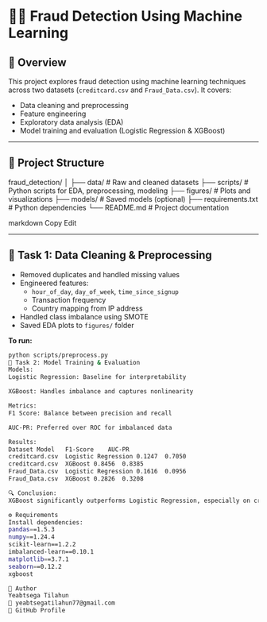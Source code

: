 # 🕵️‍♂️ Fraud Detection Using Machine Learning

## 📌 Overview
This project explores fraud detection using machine learning techniques across two datasets (`creditcard.csv` and `Fraud_Data.csv`). It covers:
- Data cleaning and preprocessing
- Feature engineering
- Exploratory data analysis (EDA)
- Model training and evaluation (Logistic Regression & XGBoost)

---

## 📁 Project Structure

fraud_detection/
│
├── data/ # Raw and cleaned datasets
├── scripts/ # Python scripts for EDA, preprocessing, modeling
├── figures/ # Plots and visualizations
├── models/ # Saved models (optional)
├── requirements.txt # Python dependencies
└── README.md # Project documentation

markdown
Copy
Edit

---

## 🧼 Task 1: Data Cleaning & Preprocessing

- Removed duplicates and handled missing values
- Engineered features:
  - `hour_of_day`, `day_of_week`, `time_since_signup`
  - Transaction frequency
  - Country mapping from IP address
- Handled class imbalance using SMOTE
- Saved EDA plots to `figures/` folder

**To run:**
```bash
python scripts/preprocess.py
🤖 Task 2: Model Training & Evaluation
Models:
Logistic Regression: Baseline for interpretability

XGBoost: Handles imbalance and captures nonlinearity

Metrics:
F1 Score: Balance between precision and recall

AUC-PR: Preferred over ROC for imbalanced data

Results:
Dataset	Model	F1-Score	AUC-PR
creditcard.csv	Logistic Regression	0.1247	0.7050
creditcard.csv	XGBoost	0.8456	0.8385
Fraud_Data.csv	Logistic Regression	0.1616	0.0956
Fraud_Data.csv	XGBoost	0.2826	0.3208

🔍 Conclusion:
XGBoost significantly outperforms Logistic Regression, especially on creditcard.csv. It achieved an F1 score of 0.85, showing strong fraud detection performance. Results on Fraud_Data.csv suggest weaker features or more noise, indicating a need for better feature engineering.

⚙️ Requirements
Install dependencies:
pandas==1.5.3
numpy==1.24.4
scikit-learn==1.2.2
imbalanced-learn==0.10.1
matplotlib==3.7.1
seaborn==0.12.2
xgboost

👤 Author
Yeabtsega Tilahun
📧 yeabtsegatilahun77@gmail.com
🔗 GitHub Profile

